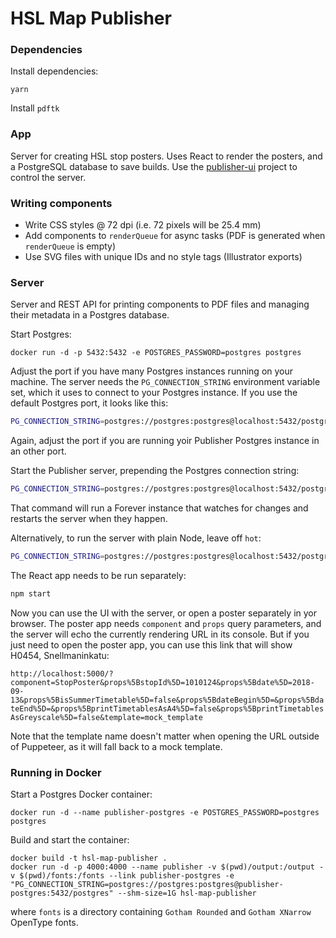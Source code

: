 HSL Map Publisher
====================

### Dependencies

Install dependencies:

```
yarn
```

Install `pdftk`

### App

Server for creating HSL stop posters. Uses React to render the posters, and a PostgreSQL database to save builds. Use the [publisher-ui](https://github.com/HSLdevcom/hsl-map-publisher-ui) project to control the server.

### Writing components

- Write CSS styles @ 72 dpi (i.e. 72 pixels will be 25.4 mm)
- Add components to `renderQueue` for async tasks (PDF is generated when `renderQueue` is empty)
- Use SVG files with unique IDs and no style tags (Illustrator exports)

### Server

Server and REST API for printing components to PDF files and managing their metadata in a Postgres database.

Start Postgres:
```
docker run -d -p 5432:5432 -e POSTGRES_PASSWORD=postgres postgres
```

Adjust the port if you have many Postgres instances running on your machine. The server needs the `PG_CONNECTION_STRING` environment variable set, which it uses to connect to your Postgres instance. If you use the default Postgres port, it looks like this:

```bash
PG_CONNECTION_STRING=postgres://postgres:postgres@localhost:5432/postgres
```

Again, adjust the port if you are running yoir Publisher Postgres instance in an other port.

Start the Publisher server, prepending the Postgres connection string:
```bash
PG_CONNECTION_STRING=postgres://postgres:postgres@localhost:5432/postgres npm run server:hot
```

That command will run a Forever instance that watches for changes and restarts the server when they happen.

Alternatively, to run the server with plain Node, leave off `hot`:
```bash
PG_CONNECTION_STRING=postgres://postgres:postgres@localhost:5432/postgres npm run server
```

The React app needs to be run separately:
```bash
npm start
```

Now you can use the UI with the server, or open a poster separately in yor browser. The poster app needs `component` and `props` query parameters, and the server will echo the currently rendering URL in its console. But if you just need to open the poster app, you can use this link that will show H0454, Snellmaninkatu:

`http://localhost:5000/?component=StopPoster&props%5BstopId%5D=1010124&props%5Bdate%5D=2018-09-13&props%5BisSummerTimetable%5D=false&props%5BdateBegin%5D=&props%5BdateEnd%5D=&props%5BprintTimetablesAsA4%5D=false&props%5BprintTimetablesAsGreyscale%5D=false&template=mock_template`

Note that the template name doesn't matter when opening the URL outside of Puppeteer, as it will fall back to a mock template.

### Running in Docker

Start a Postgres Docker container:
```
docker run -d --name publisher-postgres -e POSTGRES_PASSWORD=postgres postgres
```

Build and start the container:
```
docker build -t hsl-map-publisher .
docker run -d -p 4000:4000 --name publisher -v $(pwd)/output:/output -v $(pwd)/fonts:/fonts --link publisher-postgres -e "PG_CONNECTION_STRING=postgres://postgres:postgres@publisher-postgres:5432/postgres" --shm-size=1G hsl-map-publisher
```

where `fonts` is a directory containing `Gotham Rounded` and `Gotham XNarrow` OpenType fonts.
